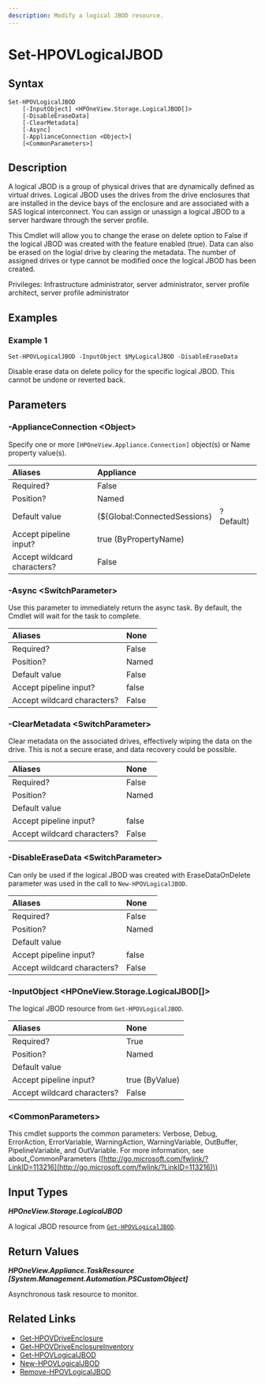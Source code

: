 ```yaml
---
description: Modify a logical JBOD resource.
---
```


# Set-HPOVLogicalJBOD

## Syntax

```text
Set-HPOVLogicalJBOD
    [-InputObject] <HPOneView.Storage.LogicalJBOD[]>
    [-DisableEraseData]
    [-ClearMetadata]
    [-Async]
    [-ApplianceConnection <Object>]
    [<CommonParameters>]
```

## Description

A logical JBOD is a group of physical drives that are dynamically defined as virtual drives. Logical JBOD uses the drives from the drive enclosures that are installed in the device bays of the enclosure and are associated with a SAS logical interconnect. You can assign or unassign a logical JBOD to a server hardware through the server profile.

This Cmdlet will allow you to change the erase on delete option to False if the logical JBOD was created with the feature enabled \(true\). Data can also be erased on the logial drive by clearing the metadata. The number of assigned drives or type cannot be modified once the logical JBOD has been created.

Privileges: Infrastructure administrator, server administrator, server profile architect, server profile administrator

## Examples

### Example 1

```text
Set-HPOVLogicalJBOD -InputObject $MyLogicalJBOD -DisableEraseData
```

Disable erase data on delete policy for the specific logical JBOD. This cannot be undone or reverted back.

## Parameters

### -ApplianceConnection &lt;Object&gt;

Specify one or more `[HPOneView.Appliance.Connection]` object\(s\) or Name property value\(s\).

| Aliases | Appliance |  |
| :--- | :--- | :--- |
| Required? | False |  |
| Position? | Named |  |
| Default value | \(${Global:ConnectedSessions} | ? Default\) |
| Accept pipeline input? | true \(ByPropertyName\) |  |
| Accept wildcard characters? | False |  |

### -Async &lt;SwitchParameter&gt;

Use this parameter to immediately return the async task. By default, the Cmdlet will wait for the task to complete.

| Aliases | None |
| :--- | :--- |
| Required? | False |
| Position? | Named |
| Default value | False |
| Accept pipeline input? | false |
| Accept wildcard characters? | False |

### -ClearMetadata &lt;SwitchParameter&gt;

Clear metadata on the associated drives, effectively wiping the data on the drive. This is not a secure erase, and data recovery could be possible.

| Aliases | None |
| :--- | :--- |
| Required? | False |
| Position? | Named |
| Default value |  |
| Accept pipeline input? | false |
| Accept wildcard characters? | False |

### -DisableEraseData &lt;SwitchParameter&gt;

Can only be used if the logical JBOD was created with EraseDataOnDelete parameter was used in the call to `New-HPOVLogicalJBOD`.

| Aliases | None |
| :--- | :--- |
| Required? | False |
| Position? | Named |
| Default value |  |
| Accept pipeline input? | false |
| Accept wildcard characters? | False |

### -InputObject &lt;HPOneView.Storage.LogicalJBOD\[\]&gt;

The logical JBOD resource from `Get-HPOVLogicalJBOD`.

| Aliases | None |
| :--- | :--- |
| Required? | True |
| Position? | Named |
| Default value |  |
| Accept pipeline input? | true \(ByValue\) |
| Accept wildcard characters? | False |

### &lt;CommonParameters&gt;

This cmdlet supports the common parameters: Verbose, Debug, ErrorAction, ErrorVariable, WarningAction, WarningVariable, OutBuffer, PipelineVariable, and OutVariable. For more information, see about\_CommonParameters \([http://go.microsoft.com/fwlink/?LinkID=113216](http://go.microsoft.com/fwlink/?LinkID=113216)\)

## Input Types

_**HPOneView.Storage.LogicalJBOD**_

A logical JBOD resource from [`Get-HPOVLogicalJBOD`](get-hpovlogicaljbod.md).

## Return Values

_**HPOneView.Appliance.TaskResource \[System.Management.Automation.PSCustomObject\]**_

Asynchronous task resource to monitor.

## Related Links

* [Get-HPOVDriveEnclosure](get-hpovdriveenclosure.md)
* [Get-HPOVDriveEnclosureInventory](get-hpovdriveenclosureinventory.md)
* [Get-HPOVLogicalJBOD](get-hpovlogicaljbod.md)
* [New-HPOVLogicalJBOD](new-hpovlogicaljbod.md)
* [Remove-HPOVLogicalJBOD](remove-hpovlogicaljbod.md)

